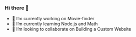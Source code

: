 ### Hi there 👋

- 🔭 I’m currently working on Movie-finder
- 🌱 I’m currently learning Node.js and Math
- 👯 I’m looking to collaborate on Building a Custom Website
<!--
**Borisrunfast/Borisrunfast** is a ✨ _special_ ✨ repository because its `README.md` (this file) appears on your GitHub profile.

Here are some ideas to get you started:

- 🔭 I’m currently working on Movie-finder
- 🌱 I’m currently learning Node.js and Math
- 👯 I’m looking to collaborate on Building a Custom Website
- 🤔 I’m looking for help with ...
- 💬 Ask me about ...
- 📫 How to reach me: ...
- 😄 Pronouns: ...
- ⚡ Fun fact: ...
-->
